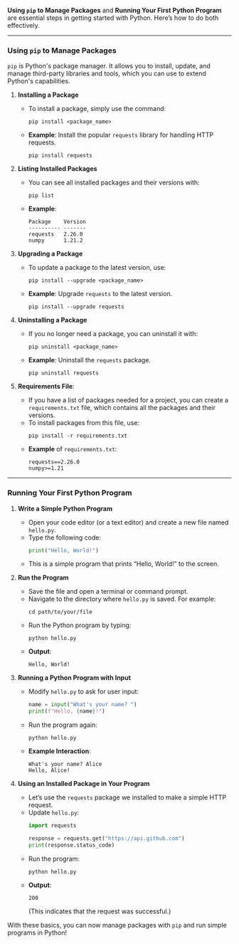 **Using `pip` to Manage Packages** and **Running Your First Python Program** are essential steps in getting started with Python. Here’s how to do both effectively.

---

### **Using `pip` to Manage Packages**

`pip` is Python's package manager. It allows you to install, update, and manage third-party libraries and tools, which you can use to extend Python's capabilities.

1. **Installing a Package**
   - To install a package, simply use the command:
     ```shell
     pip install <package_name>
     ```
   - **Example**: Install the popular `requests` library for handling HTTP requests.
     ```shell
     pip install requests
     ```

2. **Listing Installed Packages**
   - You can see all installed packages and their versions with:
     ```shell
     pip list
     ```
   - **Example**:
     ```
     Package    Version
     ---------- -------
     requests   2.26.0
     numpy      1.21.2
     ```

3. **Upgrading a Package**
   - To update a package to the latest version, use:
     ```shell
     pip install --upgrade <package_name>
     ```
   - **Example**: Upgrade `requests` to the latest version.
     ```shell
     pip install --upgrade requests
     ```

4. **Uninstalling a Package**
   - If you no longer need a package, you can uninstall it with:
     ```shell
     pip uninstall <package_name>
     ```
   - **Example**: Uninstall the `requests` package.
     ```shell
     pip uninstall requests
     ```

5. **Requirements File**:
   - If you have a list of packages needed for a project, you can create a `requirements.txt` file, which contains all the packages and their versions.
   - To install packages from this file, use:
     ```shell
     pip install -r requirements.txt
     ```
   - **Example** of `requirements.txt`:
     ```
     requests==2.26.0
     numpy>=1.21
     ```

---

### **Running Your First Python Program**

1. **Write a Simple Python Program**
   - Open your code editor (or a text editor) and create a new file named `hello.py`.
   - Type the following code:
     ```python
     print("Hello, World!")
     ```
   - This is a simple program that prints “Hello, World!” to the screen.

2. **Run the Program**
   - Save the file and open a terminal or command prompt.
   - Navigate to the directory where `hello.py` is saved. For example:
     ```shell
     cd path/to/your/file
     ```
   - Run the Python program by typing:
     ```shell
     python hello.py
     ```
   - **Output**:
     ```
     Hello, World!
     ```

3. **Running a Python Program with Input**
   - Modify `hello.py` to ask for user input:
     ```python
     name = input("What's your name? ")
     print(f"Hello, {name}!")
     ```
   - Run the program again:
     ```shell
     python hello.py
     ```
   - **Example Interaction**:
     ```
     What's your name? Alice
     Hello, Alice!
     ```

4. **Using an Installed Package in Your Program**
   - Let’s use the `requests` package we installed to make a simple HTTP request.
   - Update `hello.py`:
     ```python
     import requests

     response = requests.get("https://api.github.com")
     print(response.status_code)
     ```
   - Run the program:
     ```shell
     python hello.py
     ```
   - **Output**:
     ```
     200
     ```
     (This indicates that the request was successful.)

With these basics, you can now manage packages with `pip` and run simple programs in Python!
